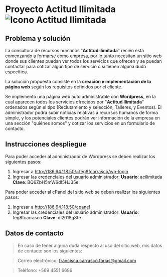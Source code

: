 # Proyecto Actitud Ilimitada ![Icono Actitud Ilimitada](http://186.64.118.50/~feg8fcarrasco/wp-content/themes/actitud-Ilimitada/assets/images/actitudIlimitada.png)

## Problema y solución

La consultora de recursos humanos "**Actitud ilimitada**" recién está comenzando a formarse como empresa, por lo tanto necesitan un sitio web donde sus clientes puedan ver todos los servicios que ofrecen y se puedan contactar para cotizar algún tipo de servicio o si tienen alguna duda específica.

La solución propuesta consiste en la **creación e implementación de la página web** según los requisitos definidos por el cliente. 

Se implementó una página web auto administrable con **Wordpress**, en la cual aparecen todos los servicios ofrecidos por "**Actitud Ilimitada**" ordenados según el tipo (Reclutamiento y selección, Talleres, y Eventos). El administrador podrá subir noticias relativas a recursos humanos de forma simple, y los potenciales clientes podrán ver información de la empresa en una sección "quiénes somos" y cotizar los servicios en un formulario de contacto.


## Instrucciones despliegue


Para poder acceder al administrador de Wordpress se deben realizar los siguientes pasos:

 1. Ingresar a http://186.64.118.50/~feg8fcarrasco/wp-login
 2. Ingresar las credenciales del usuario administrador:
	  **Usuario**: acilimitada
	   **Clave**: BQ6ZbH5mW6d!5HJ35e
	   
Para poder acceder al cPanel del sitio web se deben realizar los siguientes pasos:
 1. Ingresar a http://186.64.118.50/cpanel
 2. Ingresar las credenciales del usuario administrador:
	  **Usuario**: feg8fcarrasco
	   **Clave**: dl2018g8fe

## Datos de contacto
>En caso de tener alguna duda respecto al uso del sitio web, mis datos de contacto son los siguientes:

>Correo electrónico: francisca.carrasco.farias@gmail.com

>Teléfono: +569 4551 6689
